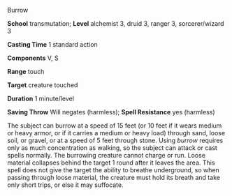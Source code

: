 Burrow

**School** transmutation; **Level** alchemist 3, druid 3, ranger 3, sorcerer/wizard 3

**Casting Time** 1 standard action

**Components** V, S

**Range** touch

**Target** creature touched

**Duration** 1 minute/level

**Saving Throw** Will negates (harmless); **Spell Resistance** yes (harmless)

The subject can burrow at a speed of 15 feet (or 10 feet if it wears medium or heavy armor, or if it carries a medium or heavy load) through sand, loose soil, or gravel, or at a speed of 5 feet through stone. Using _burrow_ requires only as much concentration as walking, so the subject can attack or cast spells normally. The burrowing creature cannot charge or run. Loose material collapses behind the target 1 round after it leaves the area. This spell does not give the target the ability to breathe underground, so when passing through loose material, the creature must hold its breath and take only short trips, or else it may suffocate.

